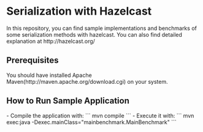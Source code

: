 <h1>Serialization with Hazelcast</h1>
In this repository, you can find sample implementations and benchmarks of some serialization methods with hazelcast. You can also find detailed explanation at http://hazelcast.org/

<h2>Prerequisites</h2>
You should have installed Apache Maven(http://maven.apache.org/download.cgi) on your system.
<h2>How to Run Sample Application</h2>
- Compile the application with: 
```
mvn compile
```
- Execute it with:
```
mvn exec:java -Dexec.mainClass="mainbenchmark.MainBenchmark"
```